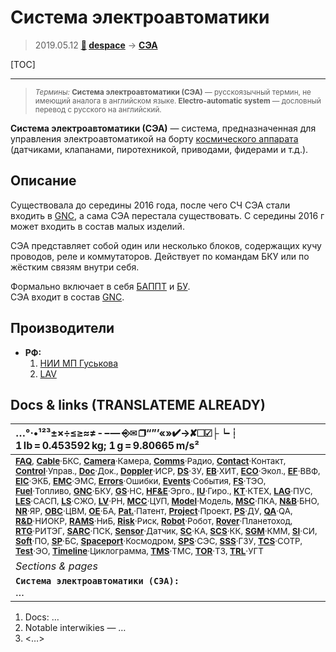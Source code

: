 # Система электроавтоматики
> 2019.05.12 **[🚀](../index/index.md) [despace](index.md)** → **[СЭА](ea_sys.md)**

[TOC]

---

> <small>*Термины:* **Система электроавтоматики (СЭА)** — русскоязычный термин, не имеющий аналога в английском языке. **Electro-automatic system** — дословный перевод с русского на английский.</small>

**Система электроавтоматики (СЭА)** — система, предназначенная для управления электроавтоматикой на борту [космического аппарата](sc.md) (датчиками, клапанами, пиротехникой, приводами, фидерами и т.д.).



## Описание
Существовала до середины 2016 года, после чего СЧ СЭА стали входить в [GNC](gnc.md), а сама СЭА перестала существовать. С середины 2016 г может входить в состав малых изделий.

СЭА представляет собой один или несколько блоков, содержащих кучу проводов, реле и коммутаторов. Действует по командам БКУ или по жёстким связям внутри себя.

Формально включает в себя [БАППТ](acup.md) и [БУ](sp.md).  
СЭА входит в состав [GNC](gnc.md).



## Производители
   - **РФ:**
     1. [НИИ МП Гуськова](zz_niimp.md)
     1. [LAV](zz_lav.md)



<p style="page-break-after:always"> </p>

## Docs & links (TRANSLATEME ALREADY)
|…°·•¹²³±×÷≤≥≈≠ ‑ −— ⎆✉ ❐“”’«»✔→✘☐☑├┕┆ 1 lb = 0.453592 kg; 1 g = 9.80665 m/s²|
|:--|
|<small>**[FAQ](faq.md)**, **[Cable](cable.md)**·БКС, **[Camera](camera.md)**·Камера, **[Comms](comms.md)**·Радио, **[Contact](contact.md)**·Контакт, **[Control](control.md)**·Управ., **[Doc](doc.md)**·Док., **[Doppler](doppler.md)**·ИСР, **[DS](ds.md)**·ЗУ, **[EB](eb.md)**·ХИТ, **[ECO](ecology.md)**·Экол., **[EF](ef.md)**·ВВФ, **[ElC](elc.md)**·ЭКБ, **[EMC](emc.md)**·ЭМС, **[Errors](error.md)**·Ошибки, **[Events](event.md)**·События, **[FS](fs.md)**·ТЭО, **[Fuel](fuel.md)**·Топливо, **[GNC](gnc.md)**·БКУ, **[GS](scs.md)**·НС, **[HF&E](hfe.md)**·Эрго., **[IU](iu.md)**·Гиро., **[KT](kt.md)**·КТЕХ, **[LAG](lag.md)**·ПУC, **[LES](les.md)**·САСП, **[LS](ls.md)**·СЖО, **[LV](lv.md)**·РН, **[MCC](mcc.md)**·ЦУП, **[Model](model.md)**·Модель, **[MSC](sc.md)**·ПКА, **[N&B](nnb.md)**·БНО, **[NR](nr.md)**·ЯР, **[OBC](obc.md)**·ЦВМ, **[OE](oe.md)**·БА, **[Pat.](патент.md)**·Патент, **[Project](project.md)**·Проект, **[PS](ps.md)**·ДУ, **[QA](quality.md)**·QA, **[R&D](rnd.md)**·НИОКР, **[RAMS](rams.md)**·НиБ, **[Risk](risk.md)**·Риск, **[Robot](robotics.md)**·Робот, **[Rover](rover.md)**·Планетоход, **[RTG](rtg.md)**·РИТЭГ, **[SARC](sarc.md)**·ПСК, **[Sensor](sensor.md)**·Датчик, **[SC](sc.md)**·КА, **[SCS](scs.md)**·КК, **[SGM](sgm.md)**·КММ, **[SI](si.md)**·СИ, **[Soft](soft.md)**·ПО, **[SP](sp.md)**·БС, **[Spaceport](spaceport.md)**·Космодром, **[SPS](sps.md)**·СЭС, **[SSS](sss.md)**·ГЗУ, **[TCS](tcs.md)**·СОТР, **[Test](test.md)**·ЭО, **[Timeline](timeline.md)**·Циклограмма, **[TMS](tms.md)**·ТМС, **[TOR](tor.md)**·ТЗ, **[TRL](trl.md)**·УГТ</small>|
|*Sections & pages*|
|**`Система электроавтоматики (СЭА):`**<br> … |

   1. Docs: …
   1. Notable interwikies — …
   1. <…>
